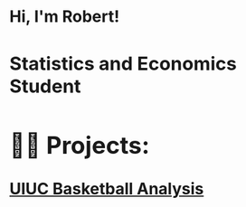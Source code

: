 <h1>Hi, I'm Robert! <br/><a <h1>
<h3> Statistics and Economics Student</h3>

<h2>👨‍💻 Projects:</h2>

[UIUC Basketball Analysis](https://github.com/robertfrank1007/Illinois-Baketball-Project)
